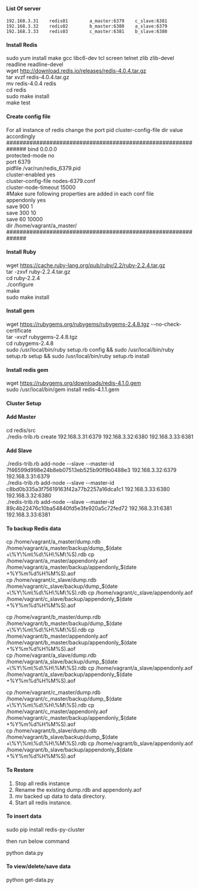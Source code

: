 #### List Of server ####

    192.168.3.31    redis01        a_master:6379    c_slave:6381
    192.168.3.32    redis02        b_master:6380    a_slave:6379
    192.168.3.33    redis03        c_master:6381    b_slave:6380


#### Install Redis ####

sudo yum install make gcc libc6-dev tcl screen telnet zlib zlib-devel readline readline-devel  
wget http://download.redis.io/releases/redis-4.0.4.tar.gz  
tar xvzf redis-4.0.4.tar.gz  
mv redis-4.0.4 redis  
cd redis  
sudo make install  
make test


#### Create config file ####
For all instance of redis change the port pid cluster-config-file dir value accordingly  
##############################################################
bind 0.0.0.0  
protected-mode no  
port 6379  
pidfile /var/run/redis_6379.pid  
cluster-enabled yes  
cluster-config-file nodes-6379.conf  
cluster-node-timeout 15000  
#Make sure following properties are added in each conf file  
  appendonly yes  
  save 900 1  
  save 300 10  
  save 60 10000  
  dir /home/vagrant/a_master/  
##############################################################

#### Install Ruby ####

wget https://cache.ruby-lang.org/pub/ruby/2.2/ruby-2.2.4.tar.gz  
tar -zxvf ruby-2.2.4.tar.gz  
cd ruby-2.2.4  
./configure  
make  
sudo make install  

#### Install gem ####

wget https://rubygems.org/rubygems/rubygems-2.4.8.tgz --no-check-certificate  
tar -xvzf rubygems-2.4.8.tgz  
cd rubygems-2.4.8  
sudo /usr/local/bin/ruby setup.rb config && sudo /usr/local/bin/ruby setup.rb setup && sudo /usr/local/bin/ruby setup.rb install  

#### Install redis gem ####

wget https://rubygems.org/downloads/redis-4.1.0.gem  
sudo /usr/local/bin/gem install redis-4.1.1.gem  

#### Cluster Setup ####  
#### Add Master ####  
cd redis/src  
./redis-trib.rb create 192.168.3.31:6379 192.168.3.32:6380 192.168.3.33:6381  

#### Add Slave ####  
./redis-trib.rb add-node --slave --master-id 7f46599d998e24b8eb07513eb525b90f9b0488e3 192.168.3.32:6379 192.168.3.31:6379  
./redis-trib.rb add-node --slave --master-id c8bd0b335a3f75619163f42a77b2257a16dca1c1 192.168.3.33:6380 192.168.3.32:6380  
./redis-trib.rb add-node --slave --master-id 89c4b22476c10ba54840fd5e3fe920a5c72fed72 192.168.3.31:6381 192.168.3.33:6381  

#### To backup Redis data ####

cp /home/vagrant/a_master/dump.rdb /home/vagrant/a_master/backup/dump_$(date +\%Y\%m\%d\%H\%M\%S).rdb  
cp /home/vagrant/a_master/appendonly.aof /home/vagrant/a_master/backup/appendonly_$(date +\%Y\%m\%d\%H\%M\%S).aof  
cp /home/vagrant/c_slave/dump.rdb /home/vagrant/c_slave/backup/dump_$(date +\%Y\%m\%d\%H\%M\%S).rdb  
cp /home/vagrant/c_slave/appendonly.aof /home/vagrant/c_slave/backup/appendonly_$(date +\%Y\%m\%d\%H\%M\%S).aof  

cp /home/vagrant/b_master/dump.rdb /home/vagrant/b_master/backup/dump_$(date +\%Y\%m\%d\%H\%M\%S).rdb  
cp /home/vagrant/b_master/appendonly.aof /home/vagrant/b_master/backup/appendonly_$(date +\%Y\%m\%d\%H\%M\%S).aof  
cp /home/vagrant/a_slave/dump.rdb /home/vagrant/a_slave/backup/dump_$(date +\%Y\%m\%d\%H\%M\%S).rdb  
cp /home/vagrant/a_slave/appendonly.aof /home/vagrant/a_slave/backup/appendonly_$(date +\%Y\%m\%d\%H\%M\%S).aof  

cp /home/vagrant/c_master/dump.rdb /home/vagrant/c_master/backup/dump_$(date +\%Y\%m\%d\%H\%M\%S).rdb  
cp /home/vagrant/c_master/appendonly.aof /home/vagrant/c_master/backup/appendonly_$(date +\%Y\%m\%d\%H\%M\%S).aof  
cp /home/vagrant/b_slave/dump.rdb /home/vagrant/b_slave/backup/dump_$(date +\%Y\%m\%d\%H\%M\%S).rdb  
cp /home/vagrant/b_slave/appendonly.aof /home/vagrant/b_slave/backup/appendonly_$(date +\%Y\%m\%d\%H\%M\%S).aof  

#### To Restore #####

1. Stop all redis instance  
2. Rename the existing dump.rdb and appendonly.aof  
3. mv backed up data to data directory.  
4. Start all redis instance.  


#### To insert data ####

sudo pip install redis-py-cluster  

then run below command  

python data.py  

#### To view/delete/save data ####

python get-data.py  



